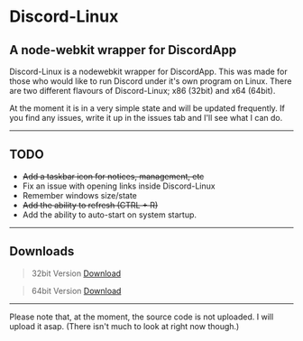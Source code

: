 # Discord-Linux
## A node-webkit wrapper for DiscordApp

Discord-Linux is a nodewebkit wrapper for DiscordApp. This was made for those who would like to run Discord under it's own program on Linux. There are two different flavours of Discord-Linux; x86 (32bit) and x64 (64bit).

At the moment it is in a very simple state and will be updated frequently. If you find any issues, write it up in the issues tab and I'll see what I can do. 

---

## TODO

- ~~Add a taskbar icon for notices, management, etc~~
- Fix an issue with opening links inside Discord-Linux
- Remember windows size/state
- ~~Add the ability to refresh (CTRL + R)~~
- Add the ability to auto-start on system startup.

---

## Downloads

> 32bit Version
[Download](https://github.com/XNBlank/discord-linux/releases/download/x86-0.1/discord-linux-x32.tar.gz "Download the 32bit version") 

> 64bit Version
[Download](https://github.com/XNBlank/discord-linux/releases/download/x64-0.1/discord-linux-x64.tar.gz "Download the 64bit version") 

---

Please note that, at the moment, the source code is not uploaded. I will upload it asap. (There isn't much to look at right now though.)

